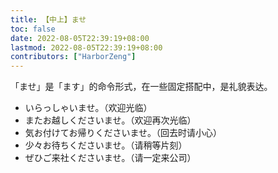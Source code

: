 ```yaml
---
title: 【中上】ませ
toc: false
date: 2022-08-05T22:39:19+08:00
lastmod: 2022-08-05T22:39:19+08:00
contributors: ["HarborZeng"]
---
```


「ませ」是「ます」的命令形式，在一些固定搭配中，是礼貌表达。

- いらっしゃいませ。（欢迎光临）
- またお越しくださいませ。（欢迎再次光临）
- 気お付けてお帰りくださいませ。（回去时请小心）
- 少々お待ちくださいませ。（请稍等片刻）
- ぜひご来社くださいませ。（请一定来公司）

